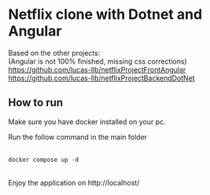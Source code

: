 # Netflix clone with Dotnet and Angular

Based on the other projects:<br>
(Angular is not 100% finished, missing css corrections)<br>
https://github.com/lucas-llb/netflixProjectFrontAngular<br>
https://github.com/lucas-llb/netflixProjectBackendDotNet<br>

## How to run
<p> Make sure you have docker installed on your pc. </p>
<p>Run the follow command in the main folder</p>
<br>
<code>docker compose up -d</code>
<br>
<br>
<p>Enjoy the application on http://localhost/</p>
